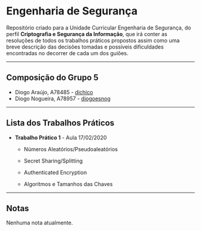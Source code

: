 # Engenharia de Segurança
Repositório criado para a Unidade Curricular Engenharia de Segurança, do perfil **Criptografia e Segurança da Informação**, que irá conter as resoluções de todos os trabalhos práticos propostos assim como uma breve descrição das decisões tomadas e possíveis dificuldades encontradas no decorrer de cada um dos guiões.

---

## **Composição do Grupo 5**
* Diogo Araújo, A78485 - [dichico](https://github.com/dichico)
* Diogo Nogueira, A78957 - [diogoesnog](https://github.com/diogoesnog)

---

## Lista dos Trabalhos Práticos

- **Trabalho Prático 1** - Aula 17/02/2020

  - Números Aleatórios/Pseudoaleatórios

  - Secret Sharing/Splitting

  - Authenticated Encryption

  - Algoritmos e Tamanhos das Chaves

---

## Notas

Nenhuma nota atualmente.